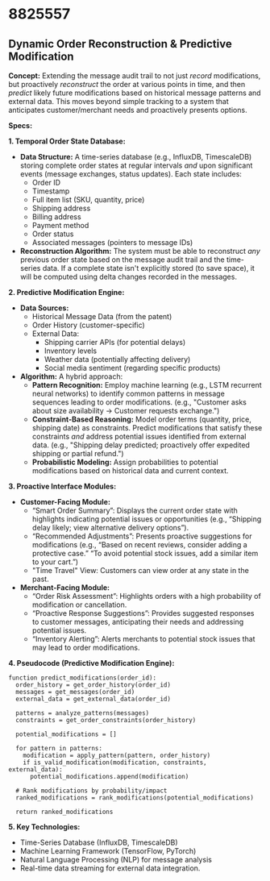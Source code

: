 # 8825557

## Dynamic Order Reconstruction & Predictive Modification

**Concept:** Extending the message audit trail to not just *record* modifications, but proactively *reconstruct* the order at various points in time, and then *predict* likely future modifications based on historical message patterns and external data. This moves beyond simple tracking to a system that anticipates customer/merchant needs and proactively presents options.

**Specs:**

**1. Temporal Order State Database:**

*   **Data Structure:** A time-series database (e.g., InfluxDB, TimescaleDB) storing complete order states at regular intervals *and* upon significant events (message exchanges, status updates). Each state includes:
    *   Order ID
    *   Timestamp
    *   Full item list (SKU, quantity, price)
    *   Shipping address
    *   Billing address
    *   Payment method
    *   Order status
    *   Associated messages (pointers to message IDs)
*   **Reconstruction Algorithm:**  The system must be able to reconstruct *any* previous order state based on the message audit trail and the time-series data.  If a complete state isn't explicitly stored (to save space), it will be computed using delta changes recorded in the messages.

**2. Predictive Modification Engine:**

*   **Data Sources:**
    *   Historical Message Data (from the patent)
    *   Order History (customer-specific)
    *   External Data:
        *   Shipping carrier APIs (for potential delays)
        *   Inventory levels
        *   Weather data (potentially affecting delivery)
        *   Social media sentiment (regarding specific products)
*   **Algorithm:** A hybrid approach:
    *   **Pattern Recognition:**  Employ machine learning (e.g., LSTM recurrent neural networks) to identify common patterns in message sequences leading to order modifications. (e.g., "Customer asks about size availability -> Customer requests exchange.")
    *   **Constraint-Based Reasoning:**  Model order terms (quantity, price, shipping date) as constraints.  Predict modifications that satisfy these constraints *and* address potential issues identified from external data. (e.g., "Shipping delay predicted; proactively offer expedited shipping or partial refund.")
    *   **Probabilistic Modeling:**  Assign probabilities to potential modifications based on historical data and current context.

**3. Proactive Interface Modules:**

*   **Customer-Facing Module:**
    *   “Smart Order Summary”: Displays the current order state with highlights indicating potential issues or opportunities (e.g., “Shipping delay likely; view alternative delivery options”).
    *   “Recommended Adjustments”: Presents proactive suggestions for modifications (e.g., “Based on recent reviews, consider adding a protective case.” “To avoid potential stock issues, add a similar item to your cart.”)
    *   "Time Travel" View: Customers can view order at any state in the past.
*   **Merchant-Facing Module:**
    *   “Order Risk Assessment”:  Highlights orders with a high probability of modification or cancellation.
    *   “Proactive Response Suggestions”:  Provides suggested responses to customer messages, anticipating their needs and addressing potential issues.
    *   “Inventory Alerting”: Alerts merchants to potential stock issues that may lead to order modifications.

**4. Pseudocode (Predictive Modification Engine):**

```
function predict_modifications(order_id):
  order_history = get_order_history(order_id)
  messages = get_messages(order_id)
  external_data = get_external_data(order_id)

  patterns = analyze_patterns(messages)
  constraints = get_order_constraints(order_history)

  potential_modifications = []

  for pattern in patterns:
    modification = apply_pattern(pattern, order_history)
    if is_valid_modification(modification, constraints, external_data):
      potential_modifications.append(modification)

  # Rank modifications by probability/impact
  ranked_modifications = rank_modifications(potential_modifications)

  return ranked_modifications
```

**5. Key Technologies:**

*   Time-Series Database (InfluxDB, TimescaleDB)
*   Machine Learning Framework (TensorFlow, PyTorch)
*   Natural Language Processing (NLP) for message analysis
*   Real-time data streaming for external data integration.